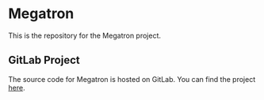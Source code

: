 # Megatron

This is the repository for the Megatron project.

## GitLab Project

The source code for Megatron is hosted on GitLab. You can find the project [here](https://gitlab.com/mihirkudale/nlp-project-megatron).
